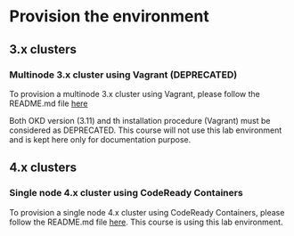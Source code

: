 # Provision the environment

## 3.x clusters 

### Multinode 3.x cluster using Vagrant (DEPRECATED)

To provision a multinode 3.x cluster using Vagrant, please follow the README.md file [here](3.x/vagrant/README.md)

Both OKD version (3.11) and th installation procedure (Vagrant) must be considered as DEPRECATED. This course will not use this lab environment and is kept here only for documentation purpose.


## 4.x clusters

### Single node 4.x cluster using CodeReady Containers

To provision a single node 4.x cluster using CodeReady Containers, please follow the README.md file [here](4.x/CodeReadyContainers/README.md). This course is using this lab environment.